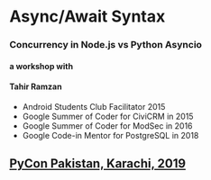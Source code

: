 # Async/Await Syntax
### Concurrency in Node.js vs Python Asyncio


#### a workshop with
#### Tahir Ramzan
* Android Students Club Facilitator 2015
* Google Summer of Coder for CiviCRM in 2015
* Google Summer of Coder for ModSec in 2016
* Google Code-in Mentor for PostgreSQL in 2018

## [PyCon Pakistan, Karachi, 2019](http://pycon.pk/)
